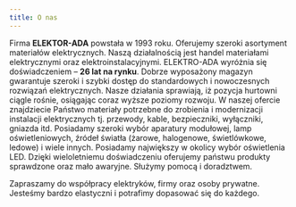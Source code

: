 ```yaml
---
title: O nas
---
```

Firma **ELEKTOR-ADA** powstała w 1993 roku. Oferujemy szeroki asortyment materiałów elektrycznych. Naszą działalnością jest handel materiałami elektrycznymi oraz elektroinstalacyjnymi. ELEKTRO-ADA wyróżnia się doświadczeniem – **26 lat na rynku**. Dobrze wyposażony magazyn gwarantuje szeroki i szybki dostęp do standardowych i nowoczesnych rozwiązań elektrycznych. Nasze działania sprawiają, iż pozycja hurtowni ciągle rośnie, osiągając coraz wyższe poziomy rozwoju. W naszej ofercie znajdziecie Państwo materiały potrzebne do zrobienia i modernizacji instalacji elektrycznych tj. przewody, kable, bezpieczniki, wyłączniki, gniazda itd. Posiadamy szeroki wybór aparatury modułowej, lamp oświetleniowych, źródeł światła (żarowe, halogenowe, świetlówkowe, ledowe) i wiele innych. Posiadamy największy w okolicy wybór oświetlenia LED. Dzięki wieloletniemu doświadczeniu oferujemy państwu produkty sprawdzone oraz mało awaryjne. Służymy pomocą i doradztwem.

Zapraszamy do współpracy elektryków, firmy oraz osoby prywatne. Jesteśmy bardzo elastyczni i potrafimy dopasować się do każdego.
